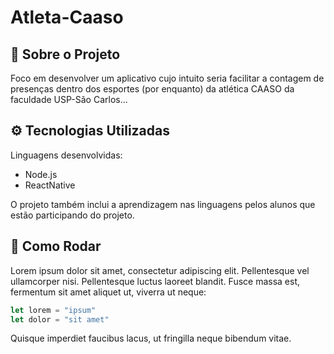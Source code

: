 <!-- Esse template de README.md é apenas uma sugestão. Lembrando que HTML funciona aqui! -->
<!-- Ao longo do documento, algumas partes estarão comentadas e podem ser utilizadas opcionalmente. -->

<!-- Se o projeto tiver uma logo, pode ser interessante colocá-la aqui. -->
# Atleta-Caaso

<!-- Descreva brevemente o objetivo do projeto, será a primeira parte lida ao entrar no repositório. -->
<!-- Links essenciais (como onde o projeto está sendo hospedado se for web) podem ficar aqui também. -->
## 🧪 Sobre o Projeto
Foco em desenvolver um aplicativo cujo intuito seria facilitar a contagem de presenças dentro dos esportes (por enquanto) da atlética CAASO da faculdade USP-São Carlos...

<!-- Essa seção pode ser usada para detalhar de forma mais técnica os processos empregados no projeto. -->
## ⚙️ Tecnologias Utilizadas
Linguagens desenvolvidas: 
- Node.js
- ReactNative

O projeto também inclui a aprendizagem nas linguagens pelos alunos que estão participando do projeto.

<!-- Descreva em detalhes como fazer o projeto rodar localmente, incluindo as depedências que devem ser instaladas. -->
<!-- É interessante utilizar blocos de código nessa seção para mostrar os comandos que devem ser executados. -->
## 📝 Como Rodar
Lorem ipsum dolor sit amet, consectetur adipiscing elit. Pellentesque vel ullamcorper nisi. Pellentesque luctus laoreet blandit. Fusce massa est, fermentum sit amet aliquet ut, viverra ut neque:
```javascript
let lorem = "ipsum"
let dolor = "sit amet"
```
Quisque imperdiet faucibus lacus, ut fringilla neque bibendum vitae.

<!-- Descreva o processo de contribuir para o projeto: issues, pull requests, etc... -->
<!-- Para projetos maiores, é interessante ter linkado aqui um documento de contribuição com ainda mais detalhes. -->
<!--
## 🤝 Como Contribuir
Lorem ipsum dolor sit amet, consectetur adipiscing elit. Pellentesque vel ullamcorper nisi. Pellentesque luctus laoreet blandit. Fusce massa est, fermentum sit amet aliquet ut, viverra ut neque.
-->

<!-- Imagens do projeto rodando ou de gráficos que expliquem seu funcionamento podem ser anexados aqui. -->
<!-- As imagens podem estar hospedadas no próprio projeto. -->
<!--
## 📷 Screenshots
<img src="https://github.com/USPCodeLabSanca/Site-USPCodeLab/blob/938f77ae42d295c8856ea90fb1ed78616badd1d8/frontend/src/assets/logos/logo.png" alt="Imagem de Exemplo" width="738">
-->

<!-- Em alguns casos, é interessante ter um email ou telegram de contato para o projeto. Geralmente do líder do projeto. -->
<!--
## ☎️ Contato
**Email:** user@email.com

**Telegram:** @user
-->


